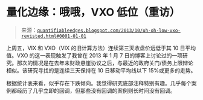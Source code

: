 <!--yml

分类：未分类

日期：2024-05-18 08:39:21

-->

# 量化边缘：哦哦，VXO 低位（重访）

> 来源：[`quantifiableedges.blogspot.com/2013/10/uh-oh-low-vxo-revisted.html#0001-01-01`](http://quantifiableedges.blogspot.com/2013/10/uh-oh-low-vxo-revisted.html#0001-01-01)

上周五，VIX 和 VXO（VIX 的旧计算方法）连续第三天收盘价远低于其 10 日平均值。VXO 的这一表现触发了我曾在 2013 年 1 月 7 日的博客上讨论过的一项研究。那次的情况是在去年末财政悬崖协议之后，与最近的政府关门/债务上限辩论相似。该研究寻找的是连续三天保持在 10 日移动平均线以下 15%或更多的走势。

根据统计表来看，似乎存在下跌倾向。我觉得研究底部注释特别有趣。几乎每个案例都经历了几乎立即的回调，但那些没有回调的案例则长时间没有回调。
